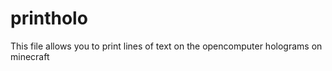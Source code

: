 # printholo
This file allows you to print lines of text on the opencomputer holograms on minecraft


 

